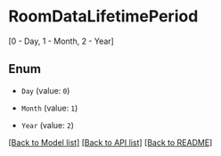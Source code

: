 # RoomDataLifetimePeriod
[0 - Day, 1 - Month, 2 - Year]

## Enum

* `Day` (value: `0`)

* `Month` (value: `1`)

* `Year` (value: `2`)

[[Back to Model list]](../README.md#documentation-for-models) [[Back to API list]](../README.md#documentation-for-api-endpoints) [[Back to README]](../README.md)


